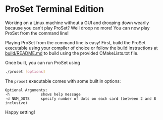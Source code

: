 # ProSet Terminal Edition

Working on a Linux machine without a GUI and drooping down wearily because you can't play ProSet? Well droop no more! You can now play ProSet from the command line!

Playing ProSet from the command line is easy! First, build the ProSet executable using your compiler of choice or follow the build instructions at [build/README.md](build/README.md) to build using the provided CMakeLists.txt file.

Once built, you can run ProSet using
```bash
./proset [options]
```

The `proset` executable comes with some built in options:
```
Optional Arguments:
-h              shows help message
-d NUM_DOTS     specify number of dots on each card (between 2 and 8 inclusive)
```

Happy setting!

